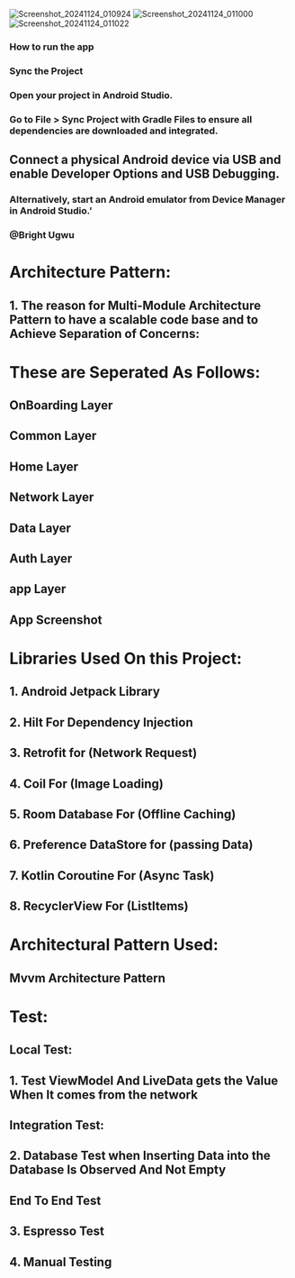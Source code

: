 ![Screenshot_20241124_010924](https://github.com/user-attachments/assets/4496675c-cb17-45ec-a205-a58ad2f31986)
![Screenshot_20241124_011000](https://github.com/user-attachments/assets/88ff7024-6f14-4b19-b1fc-bc1bf140fb86)
![Screenshot_20241124_011022](https://github.com/user-attachments/assets/88be084f-093a-431b-a766-b5231d4d4a79)

### How to run the app

### Sync the Project
   ### Open your project in Android Studio.
   ### Go to File > Sync Project with Gradle Files to ensure all dependencies are downloaded and integrated.
## Connect a physical Android device via USB and enable Developer Options and USB Debugging.
### Alternatively, start an Android emulator from Device Manager in Android Studio.'

### @Bright Ugwu 
# Architecture Pattern:
## 1. The reason for Multi-Module Architecture Pattern to  have a scalable code base and to Achieve Separation of Concerns:



# These are Seperated As Follows: 
## OnBoarding Layer
## Common Layer
## Home Layer
## Network Layer
## Data Layer
## Auth Layer
## app Layer

## App Screenshot

# Libraries Used On this Project:

## 1. Android Jetpack Library

## 2. Hilt For Dependency Injection

## 3. Retrofit for (Network Request)

## 4. Coil For (Image Loading)

## 5. Room Database For (Offline Caching)

## 6. Preference DataStore for (passing Data)

## 7. Kotlin Coroutine For (Async Task)

## 8. RecyclerView For (ListItems)


# Architectural Pattern Used:
## Mvvm Architecture Pattern

# Test:

## Local Test:
## 1. Test ViewModel And LiveData gets the Value When It comes from the network

## Integration Test:
## 2. Database Test when Inserting Data into the Database Is Observed And Not Empty

## End To End Test
## 3. Espresso Test
## 4. Manual Testing






